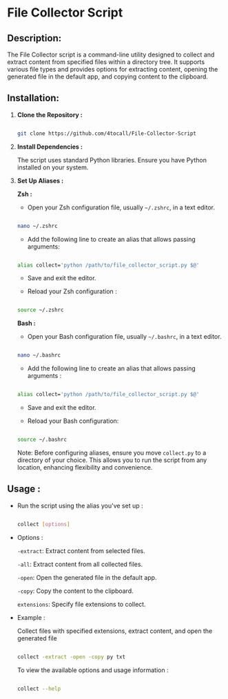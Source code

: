 
# File Collector Script

  

## Description:

  

The File Collector script is a command-line utility designed to collect and extract content from specified files within a directory tree. It supports various file types and provides options for extracting content, opening the generated file in the default app, and copying content to the clipboard.

  

## Installation:

    
  
  1.  **Clone the Repository :**
  
    
      
      ```bash
      
      git clone https://github.com/4tocall/File-Collector-Script
      
      ```
  
  3.  **Install Dependencies :**
  
      The script uses standard Python libraries. Ensure you have Python installed on your system.
  
  4.  **Set Up Aliases :**
  
      **Zsh :**
      
      - Open your Zsh configuration file, usually `~/.zshrc`, in a text editor.
      
      ```bash
      
      nano ~/.zshrc
      
      ```
      
      - Add the following line to create an alias that allows passing arguments:
      
      ```bash
      
      alias collect='python /path/to/file_collector_script.py $@'
      
      ```
      
      - Save and exit the editor.
      
      - Reload your Zsh configuration :
      
      ```bash
      
      source ~/.zshrc
      
      ```
      
      **Bash :**
      
      - Open your Bash configuration file, usually `~/.bashrc`, in a text editor.
      
      ```bash
      
      nano ~/.bashrc
      
      ```
      
      - Add the following line to create an alias that allows passing arguments :
      
      ```bash
      
      alias collect='python /path/to/file_collector_script.py $@'
      
      ```
      
      - Save and exit the editor.
      
      - Reload your Bash configuration:
      
      ```bash
      
      source ~/.bashrc
      
      ```
  
      Note: Before configuring aliases, ensure you move `collect.py` to a directory of your choice. This allows you to run the script from any location, enhancing flexibility and convenience.
    

## Usage :

  
  
- Run the script using the alias you've set up :
  
    ```bash
    
    collect [options]
    
    ```
  
- Options :
  
  `-extract`: Extract content from selected files.
    
  `-all`: Extract content from all collected files.
    
  `-open`: Open the generated file in the default app.
    
  `-copy`: Copy the content to the clipboard.
    
  `extensions`: Specify file extensions to collect.

  
- Example :

  Collect files with specified extensions, extract content, and open the generated file
  
  
  ```bash
  
  collect -extract -open -copy py txt
  
  ```
  
  To view the available options and usage information :
    
    ```bash
  
    collect --help
    
    ```
